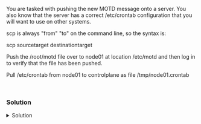 You are tasked with pushing the new MOTD message onto a server. You also know that the server has a correct /etc/crontab configuration that you will want to use on other systems.

scp is always "from" "to" on the command line, so the syntax is:

scp sourcetarget destinationtarget

Push the /root/motd file over to node01 at location /etc/motd and then log in to verify that the file has been pushed.

Pull /etc/crontab from node01 to controlplane as file /tmp/node01.crontab

<br>

### Solution
<details>
<summary>Solution</summary>
Verify the file you have at /root/motd

```plain
cksum /root/motd
```{{exec}}

Copy over the /root/motd to node01:/etc/motd

```plain
scp /root/motd node01:/etc/motd
```{{exec}}

You get to see information about how long it took to push the file. 

Let's ssh over and see our MOTD

```plain
timeout 1 ssh node01
```{{exec}}

Let's verify the file is exactly the size we think it is over there

We can see them, so we'll set that to yes.
```plain
ssh node01 'cksum /etc/motd'
```{{exec}}

You should now both see the motd as you log in, as well as seeing the cksum matches what you did in step 1.

Now we have config files that we need to pull and give to the vendor. Let's pull those logs back over to this server from node01.

Verify cksum of /etc/crontab file

```plain
ssh node01 'cksum /etc/crontab'
```{{exec}}

Pull file over to /tmp/node01.crontab from node01

```plain
scp node01:/etc/crontab /tmp/node01.crontab
```{{exec}}

So now that you've pulled the file over, verify that it's exactly the same as you just saw it.

```plain
cksum /tmp/node01.crontab
```{{exec}}


</details>